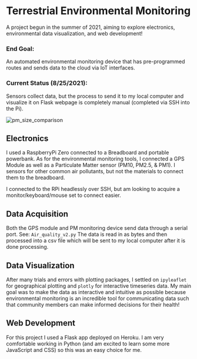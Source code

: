 # Terrestrial Environmental Monitoring

A project begun in the summer of 2021, aiming to explore electronics, environmental data visualization, and web development! 

### End Goal:
An automated environmental monitoring device that has pre-programmed routes and sends data to the cloud via IoT interfaces.
### Current Status (8/25/2021):
Sensors collect data, but the process to send it to my local computer and visualize it on Flask webpage is completely manual (completed via SSH into the Pi).

![pm_size_comparison](https://user-images.githubusercontent.com/58823003/130871849-527dcd6d-d703-4c09-89e1-8eb08ddcc22f.png)

## Electronics
I used a RaspberryPi Zero connected to a Breadboard and portable powerbank. As for the environmental monitoring tools, I connected a GPS Module as well as a Particulate Matter sensor (PM10, PM2.5, & PM1). I sensors for other common air pollutants, but not the materials to connect them to the breadboard. 

I connected to the RPi headlessly over SSH, but am looking to acquire a monitor/keyboard/mouse set to connect easier.

## Data Acquisition
Both the GPS module and PM monitoring device send data through a serial port. See: `Air_quality_v2.py`
The data is read in as bytes and then processed into a csv file which will be sent to my local computer after it is done processing.

## Data Visualization
After many trials and errors with plotting packages, I settled on `ipyleaflet` for geographical plotting and `plotly` for interactive timeseries data. My main goal was to make the data as interactive and intuitive as possible because environmental monitoring is an incredible tool for communicating data such that community members can make informed decisions for their health!

## Web Development
For this project I used a Flask app deployed on Heroku. I am very comfortable working in Python (and am excited to learn some more JavaScript and CSS) so this was an easy choice for me.

